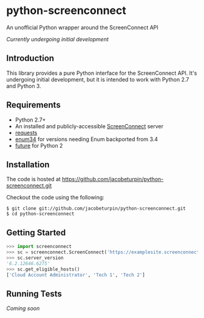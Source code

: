 # python-screenconnect
An unofficial Python wrapper around the ScreenConnect API

*Currently undergoing initial development*

## Introduction

This library provides a pure Python interface for the ScreenConnect API. It's undergoing initial
development, but it is intended to work with Python 2.7 and Python 3.

## Requirements

* Python 2.7+
* An installed and publicly-accessible [ScreenConnect](https://www.screenconnect.com/) server
* [requests](https://pypi.python.org/pypi/requests/)
* [enum34](https://pypi.python.org/pypi/enum34) for versions needing Enum backported from 3.4
* [future](https://pypi.python.org/pypi/future) for Python 2

## Installation

The code is hosted at https://github.com/jacobeturpin/python-screenconnect.git

Checkout the code using the following:

```shell
$ git clone git://github.com/jacobeturpin/python-screenconnect.git
$ cd python-screenconnect
```

## Getting Started

```python
>>> import screenconnect
>>> sc = screenconnect.ScreenConnect('https://examplesite.screenconnect.com', auth=('user', 'pass'))
>>> sc.server_version
'6.2.12646.6275'
>>> sc.get_eligible_hosts()
['Cloud Account Administrator', 'Tech 1', 'Tech 2']
```

## Running Tests

*Coming soon*
